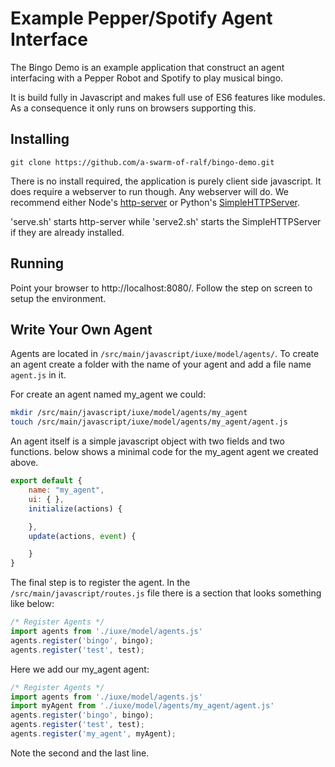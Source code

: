 # Example Pepper/Spotify Agent Interface

The Bingo Demo is an example application that construct an agent interfacing with a Pepper Robot and Spotify to play musical bingo.

It is build fully in Javascript and makes full use of ES6 features like modules. As a consequence it only runs on browsers supporting this.

## Installing

```
git clone https://github.com/a-swarm-of-ralf/bingo-demo.git
```

There is no install required, the application is purely client side javascript. It does require a webserver to run though. Any webserver will do. We recommend either Node's [http-server](https://www.npmjs.com/package/http-server) or Python's [SimpleHTTPServer](https://docs.python.org/2/library/simplehttpserver.html).

'serve.sh' starts http-server while 'serve2.sh' starts the SimpleHTTPServer if they are already installed. 

## Running

Point your browser to http://localhost:8080/. Follow the step on screen to setup the environment.


## Write Your Own Agent

Agents are located in ```/src/main/javascript/iuxe/model/agents/```. To create an agent create a folder with the name of your agent and add a file name ```agent.js``` in it.

For create an agent named my_agent we could:

```bash
mkdir /src/main/javascript/iuxe/model/agents/my_agent
touch /src/main/javascript/iuxe/model/agents/my_agent/agent.js
```

An agent itself is a simple javascript object with two fields and two functions. below shows a minimal code for the my_agent agent we created above.
```javascript
export default {
    name: "my_agent",
    ui: { },
    initialize(actions) { 

    },
    update(actions, event) {

    }
}
```

The final step is to register the agent. In the ```/src/main/javascript/routes.js``` file there is 
a section that looks something like below:
```javascript
/* Register Agents */
import agents from './iuxe/model/agents.js'
agents.register('bingo', bingo);
agents.register('test', test);
```

Here we add our my_agent agent:
```javascript
/* Register Agents */
import agents from './iuxe/model/agents.js'
import myAgent from './iuxe/model/agents/my_agent/agent.js'
agents.register('bingo', bingo);
agents.register('test', test);
agents.register('my_agent', myAgent);
```

Note the second and the last line.